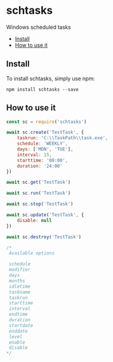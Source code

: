 # schtasks

Windows scheduled tasks

* [Install](#install)
* [How to use it](#example)

<a name="install"></a>
## Install

To install schtasks, simply use npm:

```
npm install schtasks --save
```

<a name="example"></a>
## How to use it

```javascript
const sc = require('schtasks')

await sc.create('TestTask', {
	taskrun: 'C:\\TaskPath\\task.exe',
	schedule: 'WEEKLY',
	days: ['MON', 'TUE'],
	interval: 15,
	starttime: '00:00',
	duration: '24:00'
})

await sc.get('TestTask')

await sc.run('TestTask')

await sc.stop('TestTask')

await sc.update('TestTask', {
	disable: null
})

await sc.destroy('TestTask')

/*
 Available options

 schedule
 modifier
 days
 months
 idletime
 taskname
 taskrun
 starttime
 interval
 endtime
 duration
 startdate
 enddate
 level
 enable
 disable
*/
```